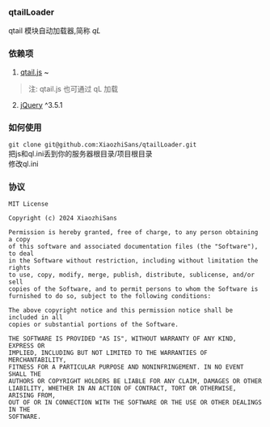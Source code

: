 ### qtailLoader
qtail 模块自动加载器,简称 *qL*  
  
### 依赖项
1. [qtail.js](https://github.com/XiaozhiSans/qtail.js) ~  
> 注: qtail.js 也可通过 qL 加载  
2. [jQuery](https://github.com/jquery/jquery) ^3.5.1  
  
### 如何使用
`git clone git@github.com:XiaozhiSans/qtailLoader.git`  
把js和ql.ini丢到你的服务器根目录/项目根目录  
修改ql.ini  
  
### 协议
```
MIT License

Copyright (c) 2024 XiaozhiSans

Permission is hereby granted, free of charge, to any person obtaining a copy
of this software and associated documentation files (the "Software"), to deal
in the Software without restriction, including without limitation the rights
to use, copy, modify, merge, publish, distribute, sublicense, and/or sell
copies of the Software, and to permit persons to whom the Software is
furnished to do so, subject to the following conditions:

The above copyright notice and this permission notice shall be included in all
copies or substantial portions of the Software.

THE SOFTWARE IS PROVIDED "AS IS", WITHOUT WARRANTY OF ANY KIND, EXPRESS OR
IMPLIED, INCLUDING BUT NOT LIMITED TO THE WARRANTIES OF MERCHANTABILITY,
FITNESS FOR A PARTICULAR PURPOSE AND NONINFRINGEMENT. IN NO EVENT SHALL THE
AUTHORS OR COPYRIGHT HOLDERS BE LIABLE FOR ANY CLAIM, DAMAGES OR OTHER
LIABILITY, WHETHER IN AN ACTION OF CONTRACT, TORT OR OTHERWISE, ARISING FROM,
OUT OF OR IN CONNECTION WITH THE SOFTWARE OR THE USE OR OTHER DEALINGS IN THE
SOFTWARE.

```
  